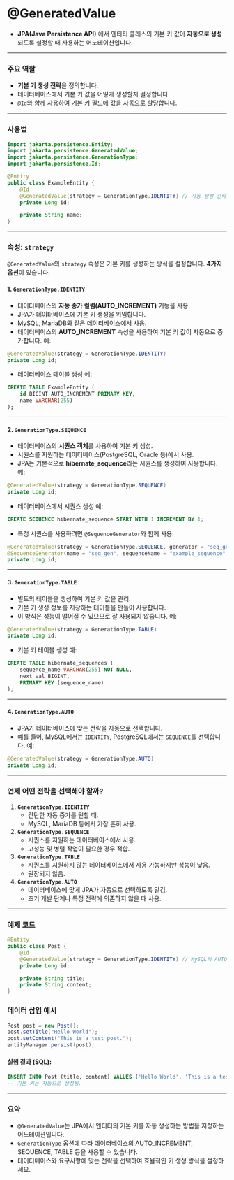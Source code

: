 # @GeneratedValue
- **JPA(Java Persistence API)** 에서 엔티티 클래스의 기본 키 값이 **자동으로 생성** 되도록 설정할 때 사용하는 어노테이션입니다.

---
### 주요 역할
- **기본 키 생성 전략**을 정의합니다.
- 데이터베이스에서 기본 키 값을 어떻게 생성할지 결정합니다.
- `@Id`와 함께 사용하여 기본 키 필드에 값을 자동으로 할당합니다.
---
### 사용법
```java
import jakarta.persistence.Entity;
import jakarta.persistence.GeneratedValue;
import jakarta.persistence.GenerationType;
import jakarta.persistence.Id;

@Entity
public class ExampleEntity {
    @Id
    @GeneratedValue(strategy = GenerationType.IDENTITY) // 자동 생성 전략
    private Long id;

    private String name;
}
```
---
### 속성: `strategy`
`@GeneratedValue`의 `strategy` 속성은 기본 키를 생성하는 방식을 설정합니다. **4가지 옵션**이 있습니다.
#### 1. **`GenerationType.IDENTITY`**
- 데이터베이스의 **자동 증가 컬럼(AUTO_INCREMENT)** 기능을 사용.
- JPA가 데이터베이스에 기본 키 생성을 위임합니다.
- MySQL, MariaDB와 같은 데이터베이스에서 사용.
- 데이터베이스의 **AUTO_INCREMENT** 속성을 사용하여 기본 키 값이 자동으로 증가합니다.
예:
```java
@GeneratedValue(strategy = GenerationType.IDENTITY)
private Long id;
```
- 데이터베이스 테이블 생성 예:
```sql
CREATE TABLE ExampleEntity (
    id BIGINT AUTO_INCREMENT PRIMARY KEY,
    name VARCHAR(255)
);
```
---
#### 2. **`GenerationType.SEQUENCE`**
- 데이터베이스의 **시퀀스 객체**를 사용하여 기본 키 생성.
- 시퀀스를 지원하는 데이터베이스(PostgreSQL, Oracle 등)에서 사용.
- JPA는 기본적으로 **hibernate_sequence**라는 시퀀스를 생성하여 사용합니다.
예:
```java
@GeneratedValue(strategy = GenerationType.SEQUENCE)
private Long id;
```
- 데이터베이스에서 시퀀스 생성 예:
```sql
CREATE SEQUENCE hibernate_sequence START WITH 1 INCREMENT BY 1;
```
- 특정 시퀀스를 사용하려면 `@SequenceGenerator`와 함께 사용:
```java
@GeneratedValue(strategy = GenerationType.SEQUENCE, generator = "seq_gen")
@SequenceGenerator(name = "seq_gen", sequenceName = "example_sequence", allocationSize = 1)
private Long id;
```
---
#### 3. **`GenerationType.TABLE`**
- 별도의 테이블을 생성하여 기본 키 값을 관리.
- 기본 키 생성 정보를 저장하는 테이블을 만들어 사용합니다.
- 이 방식은 성능이 떨어질 수 있으므로 잘 사용되지 않습니다.
예:
```java
@GeneratedValue(strategy = GenerationType.TABLE)
private Long id;
```
- 기본 키 테이블 생성 예:
```sql
CREATE TABLE hibernate_sequences (
    sequence_name VARCHAR(255) NOT NULL,
    next_val BIGINT,
    PRIMARY KEY (sequence_name)
);
```
---
#### 4. **`GenerationType.AUTO`**
- JPA가 데이터베이스에 맞는 전략을 자동으로 선택합니다.
- 예를 들어, MySQL에서는 `IDENTITY`, PostgreSQL에서는 `SEQUENCE`를 선택합니다.
예:
```java
@GeneratedValue(strategy = GenerationType.AUTO)
private Long id;
```
---
### 언제 어떤 전략을 선택해야 할까?
1. **`GenerationType.IDENTITY`**
    - 간단한 자동 증가를 원할 때.
    - MySQL, MariaDB 등에서 가장 흔히 사용.
2. **`GenerationType.SEQUENCE`**
    - 시퀀스를 지원하는 데이터베이스에서 사용.
    - 고성능 및 병렬 작업이 필요한 경우 적합.
3. **`GenerationType.TABLE`**
    - 시퀀스를 지원하지 않는 데이터베이스에서 사용 가능하지만 성능이 낮음.
    - 권장되지 않음.
4. **`GenerationType.AUTO`**
    - 데이터베이스에 맞게 JPA가 자동으로 선택하도록 맡김.
    - 초기 개발 단계나 특정 전략에 의존하지 않을 때 사용.

---
### 예제 코드
```java
@Entity
public class Post {
    @Id
    @GeneratedValue(strategy = GenerationType.IDENTITY) // MySQL의 AUTO_INCREMENT 사용
    private Long id;

    private String title;
    private String content;
}
```
### 데이터 삽입 예시
```java
Post post = new Post();
post.setTitle("Hello World");
post.setContent("This is a test post.");
entityManager.persist(post);
```
#### 실행 결과 (SQL):
```sql
INSERT INTO Post (title, content) VALUES ('Hello World', 'This is a test post.');
-- 기본 키는 자동으로 생성됨.
```
---
### 요약
- `@GeneratedValue`는 JPA에서 엔티티의 기본 키를 자동 생성하는 방법을 지정하는 어노테이션입니다.
- `GenerationType` 옵션에 따라 데이터베이스의 AUTO_INCREMENT, SEQUENCE, TABLE 등을 사용할 수 있습니다.
- 데이터베이스와 요구사항에 맞는 전략을 선택하여 효율적인 키 생성 방식을 설정하세요.